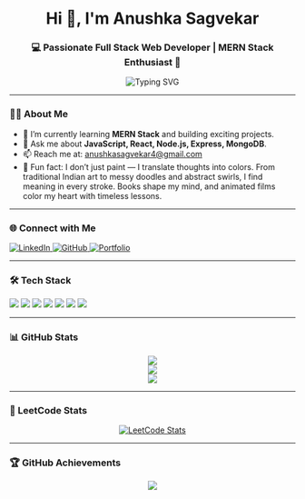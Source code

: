 <h1 align="center">Hi 👋, I'm Anushka Sagvekar</h1>
<h3 align="center">💻 Passionate Full Stack Web Developer | MERN Stack Enthusiast 🌱</h3>

<p align="center">
  <img src="https://readme-typing-svg.demolab.com?font=Fira+Code&pause=1000&color=F700C2&center=true&vCenter=true&width=750&lines=Full+Stack+Web+Developer;JavaScript+%7C+React.js+%7C+Node.js+%7C+Express.js+%7C+MongoDB;Always+learning+and+building+cool+projects!" alt="Typing SVG" />
</p>



---

### 👩‍💻 About Me
- 🌱 I’m currently learning **MERN Stack** and building exciting projects.
- 💬 Ask me about **JavaScript, React, Node.js, Express, MongoDB**.
- 📫 Reach me at: [anushkasagvekar4@gmail.com](mailto:anushkasagvekar4@gmail.com)
- 🎨 Fun fact: I don’t just paint — I translate thoughts into colors. From traditional Indian art to messy doodles and abstract swirls, I find meaning in every stroke. Books shape my mind, and animated films color my heart with timeless lessons.

---

### 🌐 Connect with Me
<p align="left">
  <a href="https://linkedin.com/in/anushka-sagvekar-1323a9275" target="_blank">
    <img src="https://img.shields.io/badge/LinkedIn-blue?style=flat-square&logo=linkedin" alt="LinkedIn" />
  </a>
  <a href="https://github.com/anushkasagvekar4" target="_blank">
    <img src="https://img.shields.io/badge/GitHub-181717?style=flat-square&logo=github&logoColor=white" alt="GitHub" />
  </a>
  <a href="https://anushkasagvekar4.github.io" target="_blank">
    <img src="https://img.shields.io/badge/Portfolio-000?style=flat-square&logo=firefox&logoColor=white" alt="Portfolio" />
  </a>
</p>

---

### 🛠️ Tech Stack
<p align="left">
  <img src="https://img.shields.io/badge/JavaScript-F7DF1E?style=for-the-badge&logo=javascript&logoColor=black"/>
  <img src="https://img.shields.io/badge/React-20232A?style=for-the-badge&logo=react&logoColor=61DAFB"/>
  <img src="https://img.shields.io/badge/Node.js-339933?style=for-the-badge&logo=nodedotjs&logoColor=white"/>
  <img src="https://img.shields.io/badge/Express.js-000000?style=for-the-badge&logo=express&logoColor=white"/>
  <img src="https://img.shields.io/badge/MongoDB-4EA94B?style=for-the-badge&logo=mongodb&logoColor=white"/>
  <img src="https://img.shields.io/badge/HTML5-E34F26?style=for-the-badge&logo=html5&logoColor=white"/>
  <img src="https://img.shields.io/badge/CSS3-1572B6?style=for-the-badge&logo=css3&logoColor=white"/>
</p>

---

### 📊 GitHub Stats
<p align="center">
  <img src="https://github-readme-stats.vercel.app/api?username=anushkasagvekar4&show_icons=true&theme=radical&hide_border=true" />
  <br/>
  <img src="https://github-readme-streak-stats.herokuapp.com/?user=anushkasagvekar4&theme=radical&hide_border=true" />
  <br/>
  <img src="https://github-readme-stats.vercel.app/api/top-langs/?username=anushkasagvekar4&layout=compact&theme=radical&hide_border=true" />
</p>

---

### 🧠 LeetCode Stats
<p align="center">
  <a href="https://leetcode.com/u/erywloe_sx/">
    <img src="https://leetcard.jacoblin.cool/erywloe_sx?theme=dark&ext=activity" alt="LeetCode Stats" />
  </a>
</p>

---

### 🏆 GitHub Achievements
<p align="center">
  <img src="https://github-profile-trophy.vercel.app/?username=anushkasagvekar4&theme=radical&no-frame=true&title=Stars,Followers,Commits,Repositories,PullRequest,Issues" />
</p>
